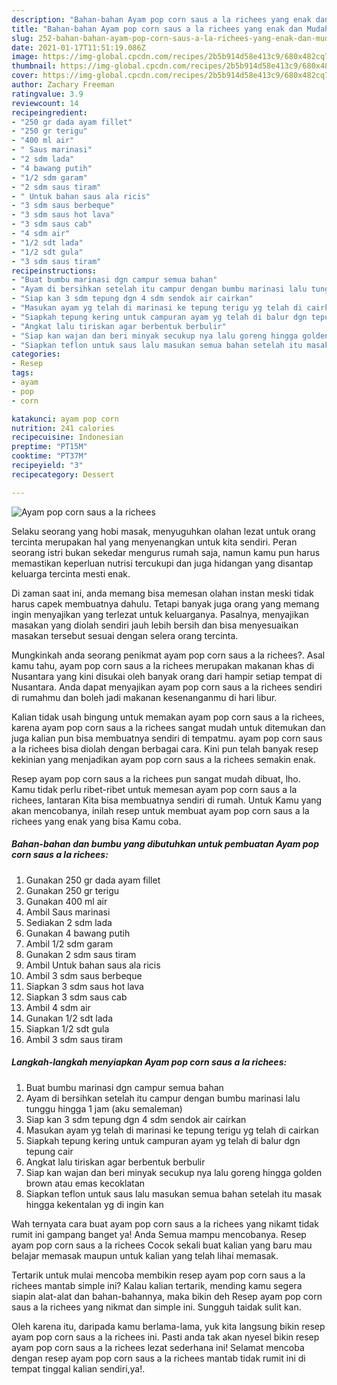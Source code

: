 ```yaml
---
description: "Bahan-bahan Ayam pop corn saus a la richees yang enak dan Mudah Dibuat"
title: "Bahan-bahan Ayam pop corn saus a la richees yang enak dan Mudah Dibuat"
slug: 252-bahan-bahan-ayam-pop-corn-saus-a-la-richees-yang-enak-dan-mudah-dibuat
date: 2021-01-17T11:51:19.086Z
image: https://img-global.cpcdn.com/recipes/2b5b914d58e413c9/680x482cq70/ayam-pop-corn-saus-a-la-richees-foto-resep-utama.jpg
thumbnail: https://img-global.cpcdn.com/recipes/2b5b914d58e413c9/680x482cq70/ayam-pop-corn-saus-a-la-richees-foto-resep-utama.jpg
cover: https://img-global.cpcdn.com/recipes/2b5b914d58e413c9/680x482cq70/ayam-pop-corn-saus-a-la-richees-foto-resep-utama.jpg
author: Zachary Freeman
ratingvalue: 3.9
reviewcount: 14
recipeingredient:
- "250 gr dada ayam fillet"
- "250 gr terigu"
- "400 ml air"
- " Saus marinasi"
- "2 sdm lada"
- "4 bawang putih"
- "1/2 sdm garam"
- "2 sdm saus tiram"
- " Untuk bahan saus ala ricis"
- "3 sdm saus berbeque"
- "3 sdm saus hot lava"
- "3 sdm saus cab"
- "4 sdm air"
- "1/2 sdt lada"
- "1/2 sdt gula"
- "3 sdm saus tiram"
recipeinstructions:
- "Buat bumbu marinasi dgn campur semua bahan"
- "Ayam di bersihkan setelah itu campur dengan bumbu marinasi lalu tunggu hingga 1 jam (aku semaleman)"
- "Siap kan 3 sdm tepung dgn 4 sdm sendok air cairkan"
- "Masukan ayam yg telah di marinasi ke tepung terigu yg telah di cairkan"
- "Siapkah tepung kering untuk campuran ayam yg telah di balur dgn tepung cair"
- "Angkat lalu tiriskan agar berbentuk berbulir"
- "Siap kan wajan dan beri minyak secukup nya lalu goreng hingga golden brown atau emas kecoklatan"
- "Siapkan teflon untuk saus lalu masukan semua bahan setelah itu masak hingga kekentalan yg di ingin kan"
categories:
- Resep
tags:
- ayam
- pop
- corn

katakunci: ayam pop corn 
nutrition: 241 calories
recipecuisine: Indonesian
preptime: "PT15M"
cooktime: "PT37M"
recipeyield: "3"
recipecategory: Dessert

---
```



![Ayam pop corn saus a la richees](https://img-global.cpcdn.com/recipes/2b5b914d58e413c9/680x482cq70/ayam-pop-corn-saus-a-la-richees-foto-resep-utama.jpg)

Selaku seorang yang hobi masak, menyuguhkan olahan lezat untuk orang tercinta merupakan hal yang menyenangkan untuk kita sendiri. Peran seorang istri bukan sekedar mengurus rumah saja, namun kamu pun harus memastikan keperluan nutrisi tercukupi dan juga hidangan yang disantap keluarga tercinta mesti enak.

Di zaman  saat ini, anda memang bisa memesan olahan instan meski tidak harus capek membuatnya dahulu. Tetapi banyak juga orang yang memang ingin menyajikan yang terlezat untuk keluarganya. Pasalnya, menyajikan masakan yang diolah sendiri jauh lebih bersih dan bisa menyesuaikan masakan tersebut sesuai dengan selera orang tercinta. 



Mungkinkah anda seorang penikmat ayam pop corn saus a la richees?. Asal kamu tahu, ayam pop corn saus a la richees merupakan makanan khas di Nusantara yang kini disukai oleh banyak orang dari hampir setiap tempat di Nusantara. Anda dapat menyajikan ayam pop corn saus a la richees sendiri di rumahmu dan boleh jadi makanan kesenanganmu di hari libur.

Kalian tidak usah bingung untuk memakan ayam pop corn saus a la richees, karena ayam pop corn saus a la richees sangat mudah untuk ditemukan dan juga kalian pun bisa membuatnya sendiri di tempatmu. ayam pop corn saus a la richees bisa diolah dengan berbagai cara. Kini pun telah banyak resep kekinian yang menjadikan ayam pop corn saus a la richees semakin enak.

Resep ayam pop corn saus a la richees pun sangat mudah dibuat, lho. Kamu tidak perlu ribet-ribet untuk memesan ayam pop corn saus a la richees, lantaran Kita bisa membuatnya sendiri di rumah. Untuk Kamu yang akan mencobanya, inilah resep untuk membuat ayam pop corn saus a la richees yang enak yang bisa Kamu coba.

<!--inarticleads1-->

##### Bahan-bahan dan bumbu yang dibutuhkan untuk pembuatan Ayam pop corn saus a la richees:

1. Gunakan 250 gr dada ayam fillet
1. Gunakan 250 gr terigu
1. Gunakan 400 ml air
1. Ambil  Saus marinasi
1. Sediakan 2 sdm lada
1. Gunakan 4 bawang putih
1. Ambil 1/2 sdm garam
1. Gunakan 2 sdm saus tiram
1. Ambil  Untuk bahan saus ala ricis
1. Ambil 3 sdm saus berbeque
1. Siapkan 3 sdm saus hot lava
1. Siapkan 3 sdm saus cab
1. Ambil 4 sdm air
1. Gunakan 1/2 sdt lada
1. Siapkan 1/2 sdt gula
1. Ambil 3 sdm saus tiram




<!--inarticleads2-->

##### Langkah-langkah menyiapkan Ayam pop corn saus a la richees:

1. Buat bumbu marinasi dgn campur semua bahan
1. Ayam di bersihkan setelah itu campur dengan bumbu marinasi lalu tunggu hingga 1 jam (aku semaleman)
1. Siap kan 3 sdm tepung dgn 4 sdm sendok air cairkan
1. Masukan ayam yg telah di marinasi ke tepung terigu yg telah di cairkan
1. Siapkah tepung kering untuk campuran ayam yg telah di balur dgn tepung cair
1. Angkat lalu tiriskan agar berbentuk berbulir
1. Siap kan wajan dan beri minyak secukup nya lalu goreng hingga golden brown atau emas kecoklatan
1. Siapkan teflon untuk saus lalu masukan semua bahan setelah itu masak hingga kekentalan yg di ingin kan




Wah ternyata cara buat ayam pop corn saus a la richees yang nikamt tidak rumit ini gampang banget ya! Anda Semua mampu mencobanya. Resep ayam pop corn saus a la richees Cocok sekali buat kalian yang baru mau belajar memasak maupun untuk kalian yang telah lihai memasak.

Tertarik untuk mulai mencoba membikin resep ayam pop corn saus a la richees mantab simple ini? Kalau kalian tertarik, mending kamu segera siapin alat-alat dan bahan-bahannya, maka bikin deh Resep ayam pop corn saus a la richees yang nikmat dan simple ini. Sungguh taidak sulit kan. 

Oleh karena itu, daripada kamu berlama-lama, yuk kita langsung bikin resep ayam pop corn saus a la richees ini. Pasti anda tak akan nyesel bikin resep ayam pop corn saus a la richees lezat sederhana ini! Selamat mencoba dengan resep ayam pop corn saus a la richees mantab tidak rumit ini di tempat tinggal kalian sendiri,ya!.

